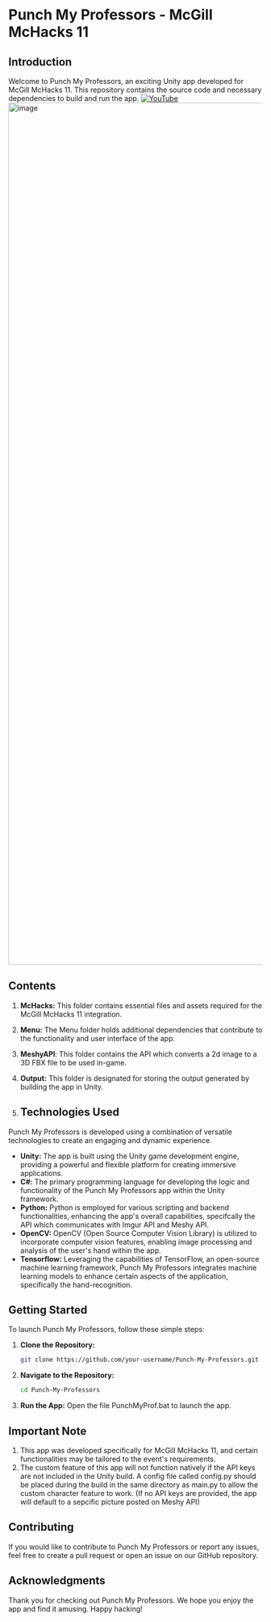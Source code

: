 # Punch My Professors - McGill McHacks 11

## Introduction
Welcome to Punch My Professors, an exciting Unity app developed for McGill McHacks 11. This repository contains the source code and necessary dependencies to build and run the app.
[![YouTube](http://i.ytimg.com/vi/pnxXGGBSUc0/hqdefault.jpg)](https://www.youtube.com/watch?v=pnxXGGBSUc0 "Youtube")
<img width="1708" alt="image" src="https://github.com/user-attachments/assets/3bb30c85-0928-4f8f-a649-c6c165299ca2">

## Contents
1. **McHacks:** This folder contains essential files and assets required for the McGill McHacks 11 integration.
2. **Menu:** The Menu folder holds additional dependencies that contribute to the functionality and user interface of the app.
3. **MeshyAPI**: This folder contains the API which converts a 2d image to a 3D FBX file to be used in-game.
4. **Output:** This folder is designated for storing the output generated by building the app in Unity.

5. ## Technologies Used

Punch My Professors is developed using a combination of versatile technologies to create an engaging and dynamic experience.

- **Unity:** The app is built using the Unity game development engine, providing a powerful and flexible platform for creating immersive applications.
- **C#:** The primary programming language for developing the logic and functionality of the Punch My Professors app within the Unity framework.
- **Python:** Python is employed for various scripting and backend functionalities, enhancing the app's overall capabilities, specifcally the API which communicates with Imgur API and Meshy API.
- **OpenCV:** OpenCV (Open Source Computer Vision Library) is utilized to incorporate computer vision features, enabling image processing and analysis of the user's hand within the app.
- **Tensorflow:** Leveraging the capabilities of TensorFlow, an open-source machine learning framework, Punch My Professors integrates machine learning models to enhance certain aspects of the application, specifically the hand-recognition.

## Getting Started
To launch Punch My Professors, follow these simple steps:

1. **Clone the Repository:**
   ```bash
   git clone https://github.com/your-username/Punch-My-Professors.git

2. **Navigate to the Repository:**
   ```bash
   cd Punch-My-Professors

3. **Run the App:**
   Open the file PunchMyProf.bat to launch the app.

## Important Note
1. This app was developed specifically for McGill McHacks 11, and certain functionalities may be tailored to the event's requirements.
2. The custom feature of this app will not function natively if the API keys are not included in the Unity build. A config file called config.py should be placed during the build in the same directory as main.py to allow the custom character feature to work.
(If no API keys are provided, the app will default to a sepcific picture posted on Meshy API)

## Contributing
If you would like to contribute to Punch My Professors or report any issues, feel free to create a pull request or open an issue on our GitHub repository.

## Acknowledgments
Thank you for checking out Punch My Professors. We hope you enjoy the app and find it amusing. Happy hacking!
